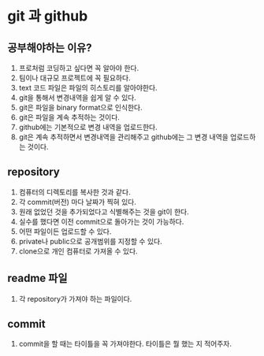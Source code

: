 # git 과 github

## 공부해야하는 이유?

1. 프로처럼 코딩하고 싶다면 꼭 알아야 한다.
2. 팀이나 대규모 프로젝트에 꼭 필요하다.
3. text 코드 파일은 파일의 히스토리를 알아야한다.
4. git을 통해서 변경내역을 쉽게 알 수 있다.
5. git은 파일을 binary format으로 인식한다.
6. git은 파일을 계속 추적하는 것이다.
7. github에는 기본적으로 변경 내역을 업로드한다.
8. git은 계속 추적하면서 변경내역을 관리해주고 github에는 그 변경 내역을 업로드하는 것이다.

## repository

1. 컴퓨터의 디렉토리를 복사한 것과 같다.
2. 각 commit(버전) 마다 날짜가 찍혀 있다.
3. 원래 없었던 것을 추가되었다고 식별해주는 것을 git이 한다.
4. 실수를 했다면 이전 commit으로 돌아가는 것이 가능하다.
5. 어떤 파일이든 업로드할 수 있다.
6. private나 public으로 공개범위를 지정할 수 있다.
7. clone으로 개인 컴퓨터로 가져올 수 있다.

## readme 파일

1. 각 repository가 가져야 하는 파일이다.

## commit

1. commit을 할 때는 타이틀을 꼭 가져야한다. 타이틀은 뭘 했는 지 적어주자.
